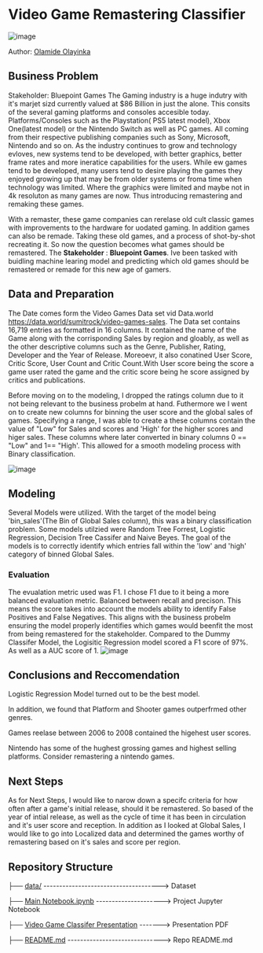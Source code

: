 # Video Game Remastering Classifier 


![image](https://i.rtings.com/assets/pages/BZfoW14G/best-4k-gaming-tv-medium.jpg)

Author: [Olamide Olayinka](https://www.linkedin.com/in/olamideholayinka/)

## Business Problem
Stakeholder: Bluepoint Games 
The Gaming industry is a huge indutry with it's marjet sizd currently valued at $86 Billion in just the alone. This consits of the several gaming platforms and consoles accesible today. Platforms/Consoles such as the Playstation( PS5 latest model), Xbox One(latest model) or the Nintendo Switch as well as PC games. All coming from their respective publishing companies such as Sony, Microsoft, Nintendo and so on. As the industry continues to grow and technology evloves, new systems tend to be developed, with better graphics, better frame rates and more ineratice capabilities for the users. While ew games tend to be developed, many users tend to desire playing the games they enjoyed growing up that may be from older systems or froma time when technology was limited. Where the graphics were limited and maybe not in 4k resoluton as many games are now. Thus introducing remastering and remaking these games.
 
 With a remaster, these game companies can rerelase old cult classic games with improvements to the hardware for uodated gaming. In addition games can also be remade. Taking these old games, and a process of shot-by-shot recreating it. So now the question becomes what games should be remastered. The **Stakeholder** : **Bluepoint Games**. Ive been tasked with buidling machine learing model and predicting which old games should be remastered or remade for this new age of gamers.

## Data and Preparation
The Date comes form the Video Games Data set vid Data.world https://data.world/sumitrock/video-games-sales. The Data set contains 16,719 entries as formatted in 16 columns. It contained the name of the Game along with the corrisponding Sales by region and gloably, as well as the other descriptive columns such as the Genre, Publisher, Rating, Developer and the Year of Release. Moreoevr, it also conatined User Score, Critic Score, User Count and Critic Count.With User score being the score a game user rated the game and the critic score being he score assigned by critics and publications.

Before moving on to the modeling, I dropped the ratings column due to it not being relevant to the business probelm at hand. Futhermore we I went on to create new columns for binning the user score and the global sales of games.  Specifying a range, I was able to create a these columns contain the value of "Low" for Sales and scores and 'High' for the higher scores and higer sales. These columns where later converted in binary columns 0 == "Low" and 1== "High'. This allowed for a smooth modeling process with Binary classification.

![image](https://i.imgur.com/5ln8L4B.png)



## Modeling
Several Models were utilized. With the target of the model being 'bin_sales'(The Bin of Global Sales column), this was a binary classification problem. 
Some models utilzied were Random Tree Forrest, Logistic Regression, Decision Tree Cassifer and Naive Beyes. The goal of the models is to correctly identify which entries fall within the 'low' and 'high' category of binned Global Sales. 


### Evaluation
The evualation metric used was F1. I chose F1 due to it being a more balanced evaluation metric. Balanced between recall and precison. This means the score takes into account the models ability to identify False Positives and False Negatives. This aligns with the business probelm ensuring the model properly identifies which games would beenfit the most from being remastered for the stakeholder. 
Compared to the Dummy Classifer Model, the Logisitic Regression model scored a F1 score of 97%. As well as a AUC score of 1. 
![image](https://i.imgur.com/NsdjFOc.png)





## Conclusions and Reccomendation
Logistic Regression Model turned out to be the best model.

In addition, we found that Platform and Shooter games outperfrmed other genres.

Games reelase between 2006 to 2008 contained the higehest user scores.

Nintendo has some of the hughest grossing games and highest selling platforms. Consider remastering a nintendo games.


## Next Steps
As for Next Steps, I would like to narow down a specifc criteria for how often after a game's initial release, should it be remastered. So based of the year of intial release, as well as the cycle of time it has been in circulation and it's user score and reception. In addition as I looked at Global Sales, I would like to go into Localized data and determined the games worthy of remastering based on it's sales and score per region. 

## Repository Structure
├── [data/](https://github.com/olamide-h/Video-Game-Remastering-Classifier/tree/main/Data)    -------------------------------------> Dataset

├── [Main Notebook.ipynb](https://github.com/olamide-h/Video-Game-Remastering-Classifier/blob/main/Video%20Game%20Remastering%20Notebook.ipynb)              ---------------------> Project Jupyter Notebook

├── [Video Game Classifer Presentation](https://github.com/olamide-h/Video-Game-Remastering-Classifier/blob/main/Video%20Game%20Classifier%20Presentation-2.pdf)  -------> Presentation PDF

├── [README.md](https://github.com/olamide-h/Capstone) ------------------------------> Repo README.md

